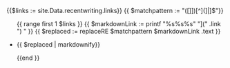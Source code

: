 {{$links := site.Data.recentwriting.links}}
{{ $matchpattern := "([]])[^](]|]$"}}

<ul class="recent">
{{ range first 1 $links }}
{{ $markdownLink := printf "%s%s%s" "](" .link ") " }}
{{ $replaced := replaceRE $matchpattern $markdownLink  .text }}
  <li><p>{{ $replaced | markdownify}}</p></li>
  {{end }}

</ul>